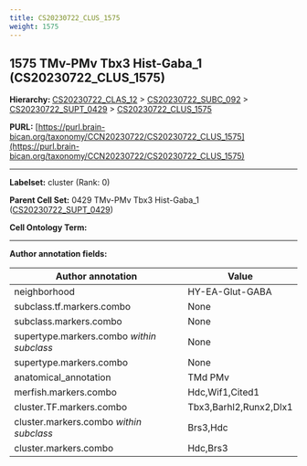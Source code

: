 ```yaml
---
title: CS20230722_CLUS_1575
weight: 1575
---
```

## 1575 TMv-PMv Tbx3 Hist-Gaba_1 (CS20230722_CLUS_1575)
<b>Hierarchy: </b>
[CS20230722_CLAS_12](../CS20230722_CLAS_12) >
[CS20230722_SUBC_092](../CS20230722_SUBC_092) >
[CS20230722_SUPT_0429](../CS20230722_SUPT_0429) >
[CS20230722_CLUS_1575](../CS20230722_CLUS_1575)

**PURL:** [https://purl.brain-bican.org/taxonomy/CCN20230722/CS20230722_CLUS_1575](https://purl.brain-bican.org/taxonomy/CCN20230722/CS20230722_CLUS_1575)

---


**Labelset:** cluster (Rank: 0)

**Parent Cell Set:** 0429 TMv-PMv Tbx3 Hist-Gaba_1 ([CS20230722_SUPT_0429](../CS20230722_SUPT_0429))



**Cell Ontology Term:** 

[MARKER GENES.]: #


---

[TRANSFERRED ANNOTATIONS.]: #


[AUTHOR ANNOTATION FIELDS.]: #


**Author annotation fields:**

| Author annotation | Value |
|-------------------|-------|
|neighborhood|HY-EA-Glut-GABA|
|subclass.tf.markers.combo|None|
|subclass.markers.combo|None|
|supertype.markers.combo _within subclass_|None|
|supertype.markers.combo|None|
|anatomical_annotation|TMd PMv|
|merfish.markers.combo|Hdc,Wif1,Cited1|
|cluster.TF.markers.combo|Tbx3,Barhl2,Runx2,Dlx1|
|cluster.markers.combo _within subclass_|Brs3,Hdc|
|cluster.markers.combo|Hdc,Brs3|
